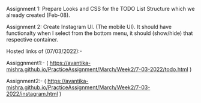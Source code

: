 
Assignment 1: Prepare Looks and CSS for the TODO List Structure which we already created (Feb-08).

Assignment 2: Create Instagram UI. (The mobile UI). It should have functionalty when I select from the bottom menu, it should (show/hide) that respective container.



Hosted links of (07/03/2022):-

Assiggnment1:- ( https://avantika-mishra.github.io/PracticeAssignment/March/Week2/7-03-2022/todo.html )




Assignment2:- ( https://avantika-mishra.github.io/PracticeAssignment/March/Week2/7-03-2022/instagram.html )

